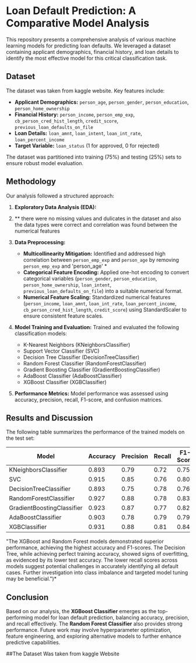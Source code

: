 
# Loan Default Prediction: A Comparative Model Analysis

This repository presents a comprehensive analysis of various machine learning models for predicting loan defaults.  We leveraged a dataset containing applicant demographics, financial history, and loan details to identify the most effective model for this critical classification task.

## Dataset

The dataset was taken from kaggle website. Key features include:

*   **Applicant Demographics:** `person_age`, `person_gender`, `person_education`, `person_home_ownership`
*   **Financial History:** `person_income`, `person_emp_exp`, `cb_person_cred_hist_length`, `credit_score`, `previous_loan_defaults_on_file`
*   **Loan Details:** `loan_amnt`, `loan_intent`, `loan_int_rate`, `loan_percent_income`
*   **Target Variable:** `loan_status` (1 for approved, 0 for rejected)

The dataset was partitioned into training (75%) and testing (25%) sets to ensure robust model evaluation.

## Methodology

Our analysis followed a structured approach:

1.  **Exploratory Data Analysis (EDA):**
2.  ** there were no missing values and dulicates in the dataset and also the data types were correct and correlation was found between the numerical features
3.  **Data Preprocessing:**
    *   **Multicollinearity Mitigation:**  Identified and addressed high correlation between `person_emp_exp` and `person_age` by removing `person_emp_exp` and 'person_age' *
    *   **Categorical Feature Encoding:** Applied one-hot encoding to convert categorical variables (`person_gender`, `person_education`, `person_home_ownership`, `loan_intent`, `previous_loan_defaults_on_file`) into a suitable numerical format.
    *   **Numerical Feature Scaling:** Standardized numerical features (`person_income`, `loan_amnt`, `loan_int_rate`, `loan_percent_income`, `cb_person_cred_hist_length`, `credit_score`) using StandardScaler to ensure consistent feature scales.
4.  **Model Training and Evaluation:** Trained and evaluated the following classification models:
    *   K-Nearest Neighbors (KNeighborsClassifier)
    *   Support Vector Classifier (SVC)
    *   Decision Tree Classifier (DecisionTreeClassifier)
    *   Random Forest Classifier (RandomForestClassifier)
    *   Gradient Boosting Classifier (GradientBoostingClassifier)
    *   AdaBoost Classifier (AdaBoostClassifier)
    *   XGBoost Classifier (XGBClassifier)
   
5.  **Performance Metrics:**  Model performance was assessed using accuracy, precision, recall, F1-score, and confusion matrices.

## Results and Discussion

The following table summarizes the performance of the trained models on the test set:

| Model                     | Accuracy | Precision | Recall | F1-Score |
| ------------------------- | -------- | --------- | ------ | -------- |
| KNeighborsClassifier      | 0.893    | 0.79      | 0.72   | 0.75     |
| SVC                       | 0.915    | 0.85      | 0.76   | 0.80     |
| DecisionTreeClassifier    | 0.893    | 0.75      | 0.78   | 0.76     |
| RandomForestClassifier    | 0.927    | 0.88      | 0.78   | 0.83     |
| GradientBoostingClassifier | 0.923    | 0.87      | 0.77   | 0.82     |
| AdaBoostClassifier        | 0.903    | 0.78      | 0.79   | 0.79     |
| XGBClassifier             | 0.931    | 0.88      | 0.81   | 0.84     |

 "The XGBoost and Random Forest models demonstrated superior performance, achieving the highest accuracy and F1-scores.  The Decision Tree, while achieving perfect training accuracy, showed signs of overfitting, as evidenced by its lower test accuracy.  The lower recall scores across models suggest potential challenges in accurately identifying all default cases.  Further investigation into class imbalance and targeted model tuning may be beneficial.")*

## Conclusion

Based on our analysis, the **XGBoost Classifier** emerges as the top-performing model for loan default prediction, balancing accuracy, precision, and recall effectively.  The **Random Forest Classifier** also provides strong performance.  Future work may involve hyperparameter optimization, feature engineering, and exploring alternative models to further enhance predictive capabilities.




##The Dataset Was taken from kaggle Website

